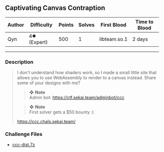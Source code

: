 ## Captivating Canvas Contraption

| Author | Difficulty  | Points | Solves | First Blood  | Time to Blood |
| ------ | ----------- | ------ | ------ | ------------ | ------------- |
| Qyn    | 4⯁ (Expert) | 500    | 1      | libteam.so.1 | 2 days        |

---

### Description

<blockquote>

I don't understand how shaders work, so I made a small little site that allows you to use WebAssembly to render to a canvas instead. Share some of your designs with me?

> ❖ **Note**  
> Admin bot: <https://ctf.sekai.team/adminbot/ccc>

> ❖ **Note**  
> First solver gets a $50 bounty :)

<https://ccc.chals.sekai.team/>

</blockquote>

### Challenge Files

- [ccc-dist.7z](dist)
